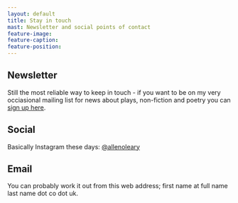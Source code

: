 ```yaml
---
layout: default
title: Stay in touch
mast: Newsletter and social points of contact
feature-image:
feature-caption:
feature-position:
---
```



## Newsletter

Still the most reliable way to keep in touch - if you want to be on my very occiasional mailing list for news about plays, non-fiction and poetry you can [sign up here](https://tinyletter.com/allenoleary).

## Social

Basically Instagram these days: [@allenoleary](https://www.instagram.com/allenoleary/)

## Email

You can probably work it out from this web address; first name at full name last name dot co dot uk.
